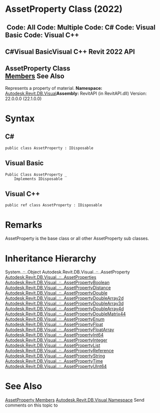 # AssetProperty Class (2022)

﻿
 Code: All Code: Multiple Code: C# Code: Visual Basic Code: Visual C++   
---  
C#Visual BasicVisual C++
Revit 2022 API  
---  
AssetProperty Class  
[Members](b7ef5b57-40e8-0454-bddd-8ba9d85d4c53.md "AssetProperty Members") See Also  
---  
Represents a property of material. 
**Namespace:** [Autodesk.Revit.DB.Visual](f5a10581-6ac2-be19-0e32-f87d05bc8b83.md "Autodesk.Revit.DB.Visual Namespace")**Assembly:** RevitAPI (in RevitAPI.dll) Version: 22.0.0.0 (22.1.0.0)
# Syntax
C#  
---  
```text
public class AssetProperty : IDisposable
```
  
Visual Basic  
---  
```text
Public Class AssetProperty _
	Implements IDisposable
```
  
Visual C++  
---  
```text
public ref class AssetProperty : IDisposable
```
  
# Remarks
AssetProperty is the base class or all other AssetProperty sub classes. 
# Inheritance Hierarchy
System..::..Object Autodesk.Revit.DB.Visual..::..AssetProperty [Autodesk.Revit.DB.Visual..::..AssetProperties](45955e9d-7dd4-b06c-f71a-f9ae2cc1c34a.md "AssetProperties Class") [Autodesk.Revit.DB.Visual..::..AssetPropertyBoolean](ad822813-a51f-cf85-3252-5fe21b4d701b.md "AssetPropertyBoolean Class") [Autodesk.Revit.DB.Visual..::..AssetPropertyDistance](990766c4-1042-f5e3-6ee2-683b70dcb8ab.md "AssetPropertyDistance Class") [Autodesk.Revit.DB.Visual..::..AssetPropertyDouble](d8e06a30-efb0-33f1-1bba-e6d4a04166d9.md "AssetPropertyDouble Class") [Autodesk.Revit.DB.Visual..::..AssetPropertyDoubleArray2d](63c56433-ed33-964b-483d-0b121e150d9d.md "AssetPropertyDoubleArray2d Class") [Autodesk.Revit.DB.Visual..::..AssetPropertyDoubleArray3d](f0623332-e4b1-3b6f-7247-8ee16a27251c.md "AssetPropertyDoubleArray3d Class") [Autodesk.Revit.DB.Visual..::..AssetPropertyDoubleArray4d](1fe933ae-e881-273a-fb8b-c4a7d9e66bc0.md "AssetPropertyDoubleArray4d Class") [Autodesk.Revit.DB.Visual..::..AssetPropertyDoubleMatrix44](e483b386-4b38-e05d-206a-1aa7e070001b.md "AssetPropertyDoubleMatrix44 Class") [Autodesk.Revit.DB.Visual..::..AssetPropertyEnum](56f459f6-b936-9634-7d05-d5498e5087cf.md "AssetPropertyEnum Class") [Autodesk.Revit.DB.Visual..::..AssetPropertyFloat](06a74248-8273-987b-bd05-b59736b60372.md "AssetPropertyFloat Class") [Autodesk.Revit.DB.Visual..::..AssetPropertyFloatArray](8c042dcb-b778-6053-b500-1b8d5a943a4a.md "AssetPropertyFloatArray Class") [Autodesk.Revit.DB.Visual..::..AssetPropertyInt64](65ae8ae5-6310-a937-913e-de7ff539aaed.md "AssetPropertyInt64 Class") [Autodesk.Revit.DB.Visual..::..AssetPropertyInteger](881f3822-5fc9-da1e-9c35-e0dd39e9343d.md "AssetPropertyInteger Class") [Autodesk.Revit.DB.Visual..::..AssetPropertyList](8f1e901e-d1a6-e8f1-0e10-d8b28e0ad073.md "AssetPropertyList Class") [Autodesk.Revit.DB.Visual..::..AssetPropertyReference](349244aa-7a2c-0a9e-304e-d07c5597c0bd.md "AssetPropertyReference Class") [Autodesk.Revit.DB.Visual..::..AssetPropertyString](714d66c8-caf4-64d3-0f6e-2a743d6428d5.md "AssetPropertyString Class") [Autodesk.Revit.DB.Visual..::..AssetPropertyTime](bb1e47c2-cb9b-b03b-30ca-4a32b0309a93.md "AssetPropertyTime Class") [Autodesk.Revit.DB.Visual..::..AssetPropertyUInt64](8d3655d9-9a26-b932-90f2-9819143c03bf.md "AssetPropertyUInt64 Class")
# See Also
[AssetProperty Members](b7ef5b57-40e8-0454-bddd-8ba9d85d4c53.md "AssetProperty Members")
[Autodesk.Revit.DB.Visual Namespace](f5a10581-6ac2-be19-0e32-f87d05bc8b83.md "Autodesk.Revit.DB.Visual Namespace")
Send comments on this topic to 